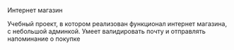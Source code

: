 Интернет магазин

Учебный проект, в котором реализован функционал интернет магазина, с небольшой админкой.
Умеет валидировать почту и отправлять напоминание о покупке
